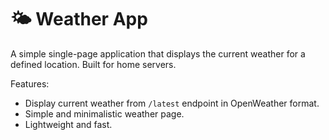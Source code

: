 # 🌤️ Weather App

A simple single-page application that displays the current weather for a defined location. Built for home servers.

Features:
- Display current weather from `/latest` endpoint in OpenWeather format.
- Simple and minimalistic weather page.
- Lightweight and fast.

